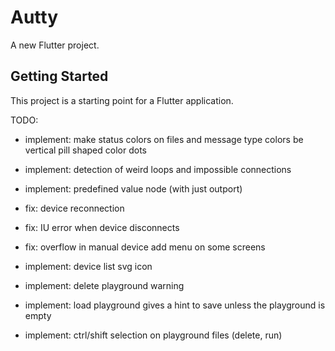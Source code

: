 # Autty

A new Flutter project.

## Getting Started

This project is a starting point for a Flutter application.

TODO:
- implement: make status colors on files and message type colors be vertical pill shaped color dots
- implement: detection of weird loops and impossible connections
- implement: predefined value node (with just outport)

- fix: device reconnection
- fix: IU error when device disconnects
- fix: overflow in manual device add menu on some screens

- implement: device list svg icon
- implement: delete playground warning
- implement: load playground gives a hint to save unless the playground is empty
- implement: ctrl/shift selection on playground files (delete, run)